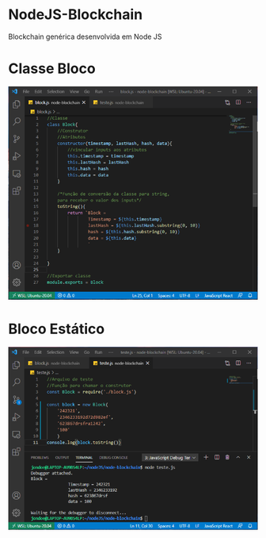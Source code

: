# NodeJS-Blockchain
Blockchain genérica desenvolvida em Node JS
#

# Classe Bloco
![](https://github.com/Ramon-Goveia/NodeJS-Blockchain/blob/master/Captura%20de%20tela%202021-03-20%20151428.png)
#

# Bloco Estático
![](https://github.com/Ramon-Goveia/NodeJS-Blockchain/blob/master/Captura%20de%20tela%202021-03-20%20151002.png)
